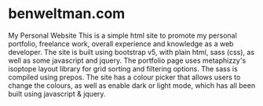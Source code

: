 # benweltman.com
My Personal Website
This is a simple html site to promote my personal portfolio, freelance work, overall experience and knowledge as a web developer.
The site is built using bootstrap v5, with plain html, sass (css), as well as some javascript and jquery.
The portfolio page uses metaphizzy's isoptope layout library for grid sorting and filtering options.
The sass is compiled using prepos.
The site has a colour picker that allows users to change the colours, as well as enable dark or light mode, which has all been built using javascript & jquery.
